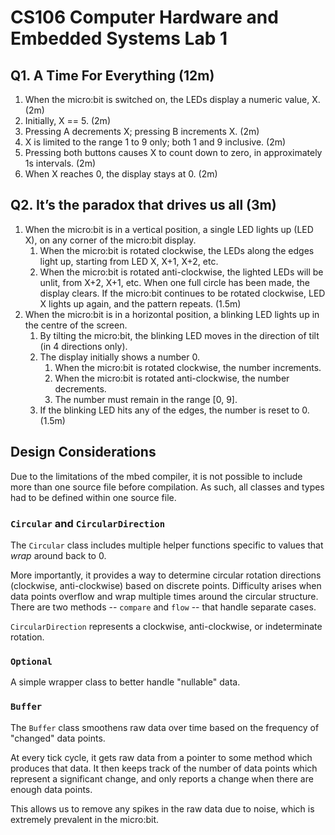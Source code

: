 # CS106 Computer Hardware and Embedded Systems Lab 1

## Q1. A Time For Everything (12m)

1. When the micro:bit is switched on, the LEDs display a numeric value, X. (2m) 
2. Initially, X == 5. (2m)
3. Pressing A decrements X; pressing B increments X. (2m)
4. X is limited to the range 1 to 9 only; both 1 and 9 inclusive. (2m)
5. Pressing both buttons causes X to count down to zero, in approximately 1s intervals. (2m)
6. When X reaches 0, the display stays at 0. (2m)



## Q2. It’s the paradox that drives us all (3m)

1. When the micro:bit is in a vertical position, a single LED lights up (LED X), on any corner of the micro:bit display.
   1. When the micro:bit is rotated clockwise, the LEDs along the edges light up, starting from LED X, X+1, X+2, etc.
   2. When the micro:bit is rotated anti-clockwise, the lighted LEDs will be unlit, from X+2, X+1, etc. When one full circle has been made, the display clears. If the micro:bit continues to be rotated clockwise, LED X lights up again, and the pattern repeats. (1.5m)
2. When the micro:bit is in a horizontal position, a blinking LED lights up in the centre of the screen.
   1. By tilting the micro:bit, the blinking LED moves in the direction of tilt (in 4 directions only).
   2. The display initially shows a number 0.
      1. When the micro:bit is rotated clockwise, the number increments.
      2. When the micro:bit is rotated anti-clockwise, the number decrements.
      3. The number must remain in the range [0, 9].
   3. If the blinking LED hits any of the edges, the number is reset to 0. (1.5m)

## Design Considerations

Due to the limitations of the mbed compiler, it is not possible to include more than one source file before compilation. As such, all classes and types had to be defined within one source file.

### `Circular` and `CircularDirection`

The `Circular` class includes multiple helper functions specific to values that *wrap* around back to 0.

More importantly, it provides a way to determine circular rotation directions (clockwise, anti-clockwise) based on discrete points. Difficulty arises when data points overflow and wrap multiple times around the circular structure. There are two methods -- `compare` and `flow` -- that handle separate cases.

`CircularDirection` represents a clockwise, anti-clockwise, or indeterminate rotation.

### `Optional`

A simple wrapper class to better handle "nullable" data.

### `Buffer`

The `Buffer` class smoothens raw data over time based on the frequency of "changed" data points.

At every tick cycle, it gets raw data from a pointer to some method which produces that data. It then keeps track of the number of data points which represent a significant change, and only reports a change when there are enough data points.

This allows us to remove any spikes in the raw data due to noise, which is extremely prevalent in the micro:bit.
